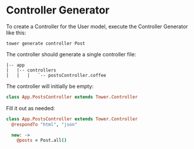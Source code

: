 # Controller Generator

To create a Controller for the User model, execute the Controller Generator like this:

```
tower generate controller Post
```

The controller should generate a single controller file:

```
|-- app
|   |-- controllers
|   |   |   `-- postsController.coffee
```

The controller will initially be empty:

``` coffeescript
class App.PostsController extends Tower.Controller
```

Fill it out as needed:

``` coffeescript
class App.PostsController extends Tower.Controller
  @respondTo "html", "json"

  new: ->
    @posts = Post.all()
```

